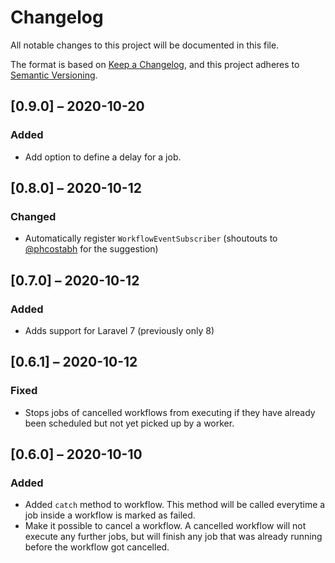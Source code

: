 # Changelog

All notable changes to this project will be documented in this file.

The format is based on [Keep a Changelog](https://keepachangelog.com/en/1.0.0/), 
and this project adheres to [Semantic Versioning](https://semver.org/spec/v2.0.0.html).

## [0.9.0] – 2020-10-20
### Added

- Add option to define a delay for a job.

## [0.8.0] – 2020-10-12
### Changed

- Automatically register `WorkflowEventSubscriber` (shoutouts to [@phcostabh](https://twitter.com/phcostabh) for the suggestion)

## [0.7.0] – 2020-10-12
### Added

- Adds support for Laravel 7 (previously only 8)

## [0.6.1] – 2020-10-12
### Fixed

- Stops jobs of cancelled workflows from executing if they have already been scheduled but not yet picked up by a worker.

## [0.6.0] – 2020-10-10
### Added

- Added `catch` method to workflow. This method will be called everytime a job inside a workflow is marked as failed.
- Make it possible to cancel a workflow. A cancelled workflow will not execute any further jobs, but will finish any job
  that was already running before the workflow got cancelled.
 